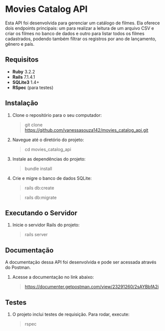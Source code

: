 # Movies Catalog API

Esta API foi desenvolvida para gerenciar um catálogo de filmes. Ela oferece dois endpoints principais: um para realizar a leitura de um arquivo CSV e criar os filmes no banco de dados e outro para listar todos os filmes cadastrados, podendo também filtrar os registros por ano de lançamento, gênero e país.

## Requisitos

- **Ruby** 3.2.2
- **Rails** 7.1.4.1
- **SQLite3** 1.4+
- **RSpec** (para testes)

## Instalação

1. Clone o repositório para o seu computador:
   > git clone https://github.com/vanessasouza142/movies_catalog_api.git
2. Navegue até o diretório do projeto: 
   > cd movies_catalog_api
3. Instale as dependências do projeto:
   > bundle install
4. Crie e migre o banco de dados SQLite:
   > rails db:create
   
   > rails db:migrate

## Executando o Servidor

1. Inicie o servidor Rails do projeto:
   > rails server

## Documentação

A documentação dessa API foi desenvolvida e pode ser acessada através do Postman.

1. Acesse a documentação no link abaixo:
   > https://documenter.getpostman.com/view/23291260/2sAYBbfA2i

## Testes

1. O projeto inclui testes de requisição. Para rodar, execute:
   > rspec
